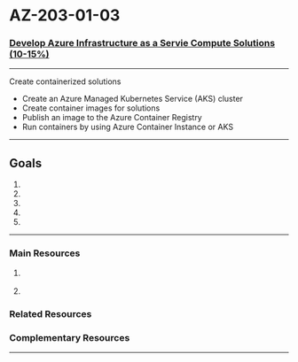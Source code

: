 # AZ-203-01-03

### [Develop Azure Infrastructure as a Servie Compute Solutions (10-15%)](https://www.microsoft.com/en-us/learning/exam-az-203.aspx)  

---  

Create containerized solutions

- Create an Azure Managed Kubernetes Service (AKS) cluster
- Create container images for solutions
- Publish an image to the Azure Container Registry
- Run containers by using Azure Container Instance or AKS

---

## Goals

1. 
2. 
3. 
4. 
5. 

---

### Main Resources  

1. []()

2. []()    

### Related Resources

### Complementary Resources 

---